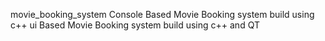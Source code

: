 movie_booking_system
Console Based Movie Booking system build using c++
ui Based Movie Booking system build using c++ and QT
